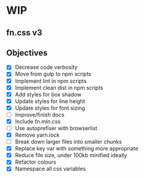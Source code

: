 # WIP

## fn.css v3

## Objectives

- [x] Decrease code verbosity
- [x] Move from gulp to npm scripts
- [x] Implement lint in npm scripts
- [x] Implement clean dist in npm scripts
- [x] Add styles for box shadow
- [x] Update styles for line height
- [x] Update styles for font sizing
- [ ] Improve/finish docs
- [x] Include fn.min.css
- [ ] Use autoprefixer with browserlist
- [x] Remove yarn.lock
- [ ] Break down larger files into smaller chunks
- [x] Replace key var with something more appropriate
- [x] Reduce file size, under 100kb minified ideally
- [x] Refactor colours
- [x] Namespace all css variables

